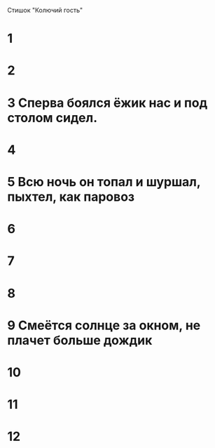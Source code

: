 Стишок "Колючий гость"
# 1
# 2
# 3 Сперва боялся ёжик нас и под столом сидел.
# 4
# 5 Всю ночь он топал и шуршал, пыхтел, как паровоз
# 6
# 7
# 8
# 9 Смеётся солнце за окном, не плачет больше дождик
# 10
# 11
# 12
